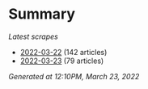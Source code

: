 # Summary
*Latest scrapes*
* [2022-03-22](https://github.com/nuuuwan/news_lk/blob/data/news_lk.2022-03-22.json) (142 articles)
* [2022-03-23](https://github.com/nuuuwan/news_lk/blob/data/news_lk.2022-03-23.json) (79 articles)

*Generated at 12:10PM, March 23, 2022*